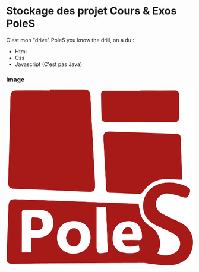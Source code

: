 # Stockage des projet Cours & Exos PoleS

C'est mon "drive" PoleS you know the drill, on a du :
- Html
- Css
- Javascript (C'est pas Java)

### Image

![Logo PoleS](Img/poles-logo.png)